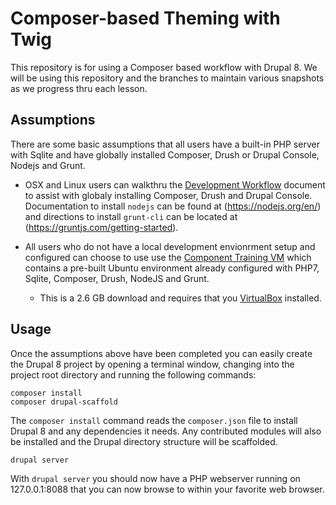 # Composer-based Theming with Twig
This repository is for using a Composer based workflow with Drupal 8.  We will be using this repository and the branches to maintain various snapshots as we progress thru each lesson.

## Assumptions
There are some basic assumptions that all users have a built-in PHP server with Sqlite and have globally installed Composer, Drush or Drupal Console, Nodejs and Grunt.

- OSX and Linux users can walkthru the [Development Workflow](https://github.com/chazchumley/component-training/blob/master/docs/developer-workflow.pdf) document to assist with globaly installing Composer, Drush and Drupal Console.  Documentation to install `nodejs` can be found at (https://nodejs.org/en/) and directions to install `grunt-cli` can be located at (https://gruntjs.com/getting-started).

- All users who do not have a local development envionrment setup and configured can choose to use use the [Component Training VM](https://drive.google.com/drive/folders/0B_zw0jyZ5Ij8ZUFLVS1RSFgwR00) which contains a pre-built Ubuntu environment already configured with PHP7, Sqlite, Composer, Drush, NodeJS and Grunt.
  * This is a 2.6 GB download and requires that you [VirtualBox](https://www.virtualbox.org/) installed.

## Usage
Once the assumptions above have been completed you can easily create the Drupal 8 project by opening a terminal window, changing into the project root directory and running the following commands:

```
composer install
composer drupal-scaffold
```
The `composer install` command reads the `composer.json` file to install Drupal 8 and any dependencies it needs.  Any contributed modules will also be installed and the Drupal directory structure will be scaffolded.

```
drupal server
```
With `drupal server` you should now have a PHP webserver running on 127.0.0.1:8088 that you can now browse to within your favorite web browser.
